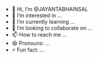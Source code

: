 - 👋 Hi, I’m @JAYANTABHAINSAL
- 👀 I’m interested in ...
- 🌱 I’m currently learning ...
- 💞️ I’m looking to collaborate on ...
- 📫 How to reach me ...
- 😄 Pronouns: ...
- ⚡ Fun fact: ...

<!---
JAYANTABHAINSAL/JAYANTABHAINSAL is a ✨ special ✨ repository because its `README.md` (this file) appears on your GitHub profile.
You can click the Preview link to take a look at your changes.
--->
